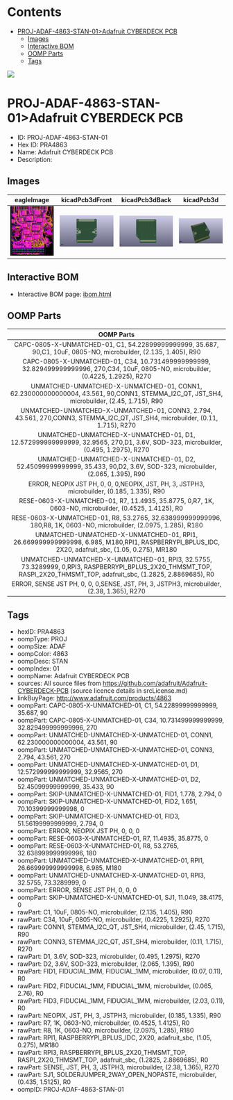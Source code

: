 



Contents
========

* [PROJ-ADAF-4863-STAN-01>Adafruit CYBERDECK PCB](#proj-adaf-4863-stan-01adafruit-cyberdeck-pcb)
	* [Images](#images)
	* [Interactive BOM](#interactive-bom)
	* [OOMP Parts](#oomp-parts)
	* [Tags](#tags)
  
![][im]
# PROJ-ADAF-4863-STAN-01>Adafruit CYBERDECK PCB

- ID: PROJ-ADAF-4863-STAN-01
- Hex ID: PRA4863
- Name: Adafruit CYBERDECK PCB
- Description: 

## Images
  
  

|eagleImage|kicadPcb3dFront|kicadPcb3dBack|kicadPcb3d|
| :---: | :---: | :---: | :---: |
|[![eagleImage](eagleImage_140.png)](eagleImage_600.png)|[![kicadPcb3dFront](kicadPcb3dFront_140.png)](kicadPcb3dFront_600.png)|[![kicadPcb3dBack](kicadPcb3dBack_140.png)](kicadPcb3dBack_600.png)|[![kicadPcb3d](kicadPcb3d_140.png)](kicadPcb3d_600.png)|

## Interactive BOM

- Interactive BOM page: [ibom.html](kicad/bom/ibom.html)

## OOMP Parts
  

|OOMP Parts|
| :---: |
|CAPC-0805-X-UNMATCHED-01, C1, 54.22899999999999, 35.687, 90,C1, 10uF, 0805-NO, microbuilder, (2.135, 1.405), R90|
|CAPC-0805-X-UNMATCHED-01, C34, 10.731499999999999, 32.829499999999996, 270,C34, 10uF, 0805-NO, microbuilder, (0.4225, 1.2925), R270|
|UNMATCHED-UNMATCHED-X-UNMATCHED-01, CONN1, 62.230000000000004, 43.561, 90,CONN1, STEMMA_I2C_QT, JST_SH4, microbuilder, (2.45, 1.715), R90|
|UNMATCHED-UNMATCHED-X-UNMATCHED-01, CONN3, 2.794, 43.561, 270,CONN3, STEMMA_I2C_QT, JST_SH4, microbuilder, (0.11, 1.715), R270|
|UNMATCHED-UNMATCHED-X-UNMATCHED-01, D1, 12.572999999999999, 32.9565, 270,D1, 3.6V, SOD-323, microbuilder, (0.495, 1.2975), R270|
|UNMATCHED-UNMATCHED-X-UNMATCHED-01, D2, 52.45099999999999, 35.433, 90,D2, 3.6V, SOD-323, microbuilder, (2.065, 1.395), R90|
|ERROR, NEOPIX JST PH, 0, 0, 0,NEOPIX, JST, PH, 3, JSTPH3, microbuilder, (0.185, 1.335), R90|
|RESE-0603-X-UNMATCHED-01, R7, 11.4935, 35.8775, 0,R7, 1K, 0603-NO, microbuilder, (0.4525, 1.4125), R0|
|RESE-0603-X-UNMATCHED-01, R8, 53.2765, 32.638999999999996, 180,R8, 1K, 0603-NO, microbuilder, (2.0975, 1.285), R180|
|UNMATCHED-UNMATCHED-X-UNMATCHED-01, RPI1, 26.669999999999998, 6.985, M180,RPI1, RASPBERRYPI_BPLUS_IDC, 2X20, adafruit_sbc, (1.05, 0.275), MR180|
|UNMATCHED-UNMATCHED-X-UNMATCHED-01, RPI3, 32.5755, 73.3289999, 0,RPI3, RASPBERRYPI_BPLUS_2X20_THMSMT_TOP, RASPI_2X20_THMSMT_TOP, adafruit_sbc, (1.2825, 2.8869685), R0|
|ERROR, SENSE JST PH, 0, 0, 0,SENSE, JST, PH, 3, JSTPH3, microbuilder, (2.38, 1.365), R270|

## Tags

- hexID: PRA4863
- oompType: PROJ
- oompSize: ADAF
- oompColor: 4863
- oompDesc: STAN
- oompIndex: 01
- oompName: Adafruit CYBERDECK PCB
- sources: All source files from https://github.com/adafruit/Adafruit-CYBERDECK-PCB (source licence details in srcLicense.md)
- linkBuyPage: http://www.adafruit.com/products/4863
- oompPart: CAPC-0805-X-UNMATCHED-01, C1, 54.22899999999999, 35.687, 90
- oompPart: CAPC-0805-X-UNMATCHED-01, C34, 10.731499999999999, 32.829499999999996, 270
- oompPart: UNMATCHED-UNMATCHED-X-UNMATCHED-01, CONN1, 62.230000000000004, 43.561, 90
- oompPart: UNMATCHED-UNMATCHED-X-UNMATCHED-01, CONN3, 2.794, 43.561, 270
- oompPart: UNMATCHED-UNMATCHED-X-UNMATCHED-01, D1, 12.572999999999999, 32.9565, 270
- oompPart: UNMATCHED-UNMATCHED-X-UNMATCHED-01, D2, 52.45099999999999, 35.433, 90
- oompPart: SKIP-UNMATCHED-X-UNMATCHED-01, FID1, 1.778, 2.794, 0
- oompPart: SKIP-UNMATCHED-X-UNMATCHED-01, FID2, 1.651, 70.10399999999998, 0
- oompPart: SKIP-UNMATCHED-X-UNMATCHED-01, FID3, 51.56199999999999, 2.794, 0
- oompPart: ERROR, NEOPIX JST PH, 0, 0, 0
- oompPart: RESE-0603-X-UNMATCHED-01, R7, 11.4935, 35.8775, 0
- oompPart: RESE-0603-X-UNMATCHED-01, R8, 53.2765, 32.638999999999996, 180
- oompPart: UNMATCHED-UNMATCHED-X-UNMATCHED-01, RPI1, 26.669999999999998, 6.985, M180
- oompPart: UNMATCHED-UNMATCHED-X-UNMATCHED-01, RPI3, 32.5755, 73.3289999, 0
- oompPart: ERROR, SENSE JST PH, 0, 0, 0
- oompPart: SKIP-UNMATCHED-X-UNMATCHED-01, SJ1, 11.049, 38.4175, 0
- rawPart: C1, 10uF, 0805-NO, microbuilder, (2.135, 1.405), R90
- rawPart: C34, 10uF, 0805-NO, microbuilder, (0.4225, 1.2925), R270
- rawPart: CONN1, STEMMA_I2C_QT, JST_SH4, microbuilder, (2.45, 1.715), R90
- rawPart: CONN3, STEMMA_I2C_QT, JST_SH4, microbuilder, (0.11, 1.715), R270
- rawPart: D1, 3.6V, SOD-323, microbuilder, (0.495, 1.2975), R270
- rawPart: D2, 3.6V, SOD-323, microbuilder, (2.065, 1.395), R90
- rawPart: FID1, FIDUCIAL_1MM, FIDUCIAL_1MM, microbuilder, (0.07, 0.11), R0
- rawPart: FID2, FIDUCIAL_1MM, FIDUCIAL_1MM, microbuilder, (0.065, 2.76), R0
- rawPart: FID3, FIDUCIAL_1MM, FIDUCIAL_1MM, microbuilder, (2.03, 0.11), R0
- rawPart: NEOPIX, JST, PH, 3, JSTPH3, microbuilder, (0.185, 1.335), R90
- rawPart: R7, 1K, 0603-NO, microbuilder, (0.4525, 1.4125), R0
- rawPart: R8, 1K, 0603-NO, microbuilder, (2.0975, 1.285), R180
- rawPart: RPI1, RASPBERRYPI_BPLUS_IDC, 2X20, adafruit_sbc, (1.05, 0.275), MR180
- rawPart: RPI3, RASPBERRYPI_BPLUS_2X20_THMSMT_TOP, RASPI_2X20_THMSMT_TOP, adafruit_sbc, (1.2825, 2.8869685), R0
- rawPart: SENSE, JST, PH, 3, JSTPH3, microbuilder, (2.38, 1.365), R270
- rawPart: SJ1, SOLDERJUMPER_2WAY_OPEN_NOPASTE, microbuilder, (0.435, 1.5125), R0
- oompID: PROJ-ADAF-4863-STAN-01



[im]: kicadPcb3d_450.png
